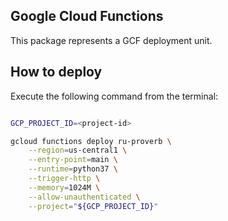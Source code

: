 Google Cloud Functions
-------

This package represents a GCF deployment unit.

## How to deploy

Execute the following command from the terminal:

```bash

GCP_PROJECT_ID=<project-id>

gcloud functions deploy ru-proverb \
    --region=us-central1 \
    --entry-point=main \
    --runtime=python37 \
    --trigger-http \
    --memory=1024M \
    --allow-unauthenticated \
    --project="${GCP_PROJECT_ID}"

```
